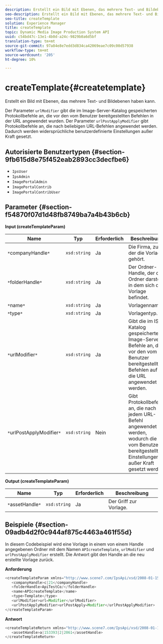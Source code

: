 ```yaml
---
description: Erstellt ein Bild mit Ebenen, das mehrere Text- und Bildebenen haben kann.
seo-description: Erstellt ein Bild mit Ebenen, das mehrere Text- und Bildebenen haben kann.
seo-title: createTemplate
solution: Experience Manager
title: createTemplate
topic: Dynamic Media Image Production System API
uuid: c54bd47c-13e1-4b0d-a24c-9829b0a6d5bf
translation-type: tm+mt
source-git-commit: 97a84e8e7edd3d834ca42069eae7c09c00d57938
workflow-type: tm+mt
source-wordcount: '205'
ht-degree: 10%

---
```



# createTemplate{#createtemplate}

Erstellt ein Bild mit Ebenen, das mehrere Text- und Bildebenen haben kann.

Der Parameter `urlModifier` gibt die im Image-Server-Katalog gespeicherten Protokollbefehle an, die vor den vom Benutzer bereitgestellten Befehlen in der URL angewendet wurden. Der Parameter `urlPostApplyModifier` gibt Protokollbefehle an, die nach beliebigen URL-Befehlen angewendet werden. Dadurch werden widersprüchliche benutzerdefinierte Einstellungen außer Kraft gesetzt.

## Autorisierte Benutzertypen {#section-9fb615d8e75f452eab2893cc3decfbe6}

* `IpsUser`
* `IpsAdmin`
* `ImagePortalAdmin`
* `ImagePortalContrib`
* `ImagePortalContribUser`

## Parameter {#section-f54870f07d1d48fb8749ba7a4b43b6cb}

**Input (createTemplateParam)**

| Name | Typ | Erforderlich | Beschreibung |
|---|---|---|---|
| `*`companyHandle`*` | `xsd:string` | Ja | Die Firma, zu der die Vorlage gehört. |
| `*`folderHandle`*` | `xsd:string` | Ja | Der Ordner-Handle, der den Ordner darstellt, in dem sich die Vorlage befindet. |
| `*`name`*` | `xsd:string` | Ja | Vorlagenname. |
| `*`type`*` | `xsd:string` | Ja | Vorlagentyp. |
| `*`urlModifier`*` | `xsd:string` | Ja | Gibt die im IS-Katalog gespeicherten Image-Server-Befehle an, die vor den vom Benutzer bereitgestellten Befehlen auf die URL angewendet werden. |
| `*`urlPostApplyModifier`*` | `xsd:string` | Nein | Gibt Protokollbefehle an, die nach jedem URL-Befehl angewendet werden, wodurch die vom Benutzer bereitgestellten Einstellungen außer Kraft gesetzt werden. |

**Output (createTemplateParam)**

| Name | Typ | Erforderlich | Beschreibung |
|---|---|---|---|
| `*`assetHandle`*` | `xsd:string` | Ja | Der Griff zur Vorlage. |

## Beispiele {#section-09adb4d2f0c944af875c4463a461f55d}

In diesem Codebeispiel wird eine Vorlage in einem von einem Handle angegebenen Ordner mit dem Namen `APIcreateTemplate`, `urlModifier` und `urlPostApplyModifier` erstellt. Die Antwort gibt den Handle an die neu erstellte Vorlage zurück.

**Anforderung**

```java
<createTemplateParam xmlns="http://www.scene7.com/IpsApi/xsd/2008-01-15">
   <companyHandle>c|21</companyHandle>
   <folderHandle>ApiTestCo/</folderHandle>
   <name>APIcreateTemplate</name>
   <type>Template</type>
   <urlModifier>url=Modifier</urlModifier>
   <urlPostApplyModifier>urlPostApply=Modifier</urlPostApplyModifier>
</createTemplateParam>
```

**Antwort**

```java
<createTemplateReturn xmlns="http://www.scene7.com/IpsApi/xsd/2008-01-15">
   <assetHandle>a|153393|2|2061</assetHandle>
</createTemplateReturn>
```

